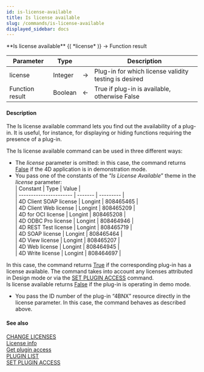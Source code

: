 ```yaml
---
id: is-license-available
title: Is license available
slug: /commands/is-license-available
displayed_sidebar: docs
---
```


<!--REF #_command_.Is license available.Syntax-->**Is license available** {( *license* )} -> Function result<!-- END REF-->
<!--REF #_command_.Is license available.Params-->
| Parameter | Type |  | Description |
| --- | --- | --- | --- |
| license | Integer | &#8594;  | Plug-in for which license validity testing is desired |
| Function result | Boolean | &#8592; | True if plug-in is available, otherwise False |

<!-- END REF-->

#### Description 

<!--REF #_command_.Is license available.Summary-->The Is license available command lets you find out the availability of a plug-in.<!-- END REF--> It is useful, for instance, for displaying or hiding functions requiring the presence of a plug-in.

The Is license available command can be used in three different ways:

* The *license* parameter is omitted: in this case, the command returns [False](false.md "False") if the 4D application is in demonstration mode.
* You pass one of the constants of the “*Is License Available*” theme in the *license* parameter:  
| Constant               | Type    | Value     |  
| ---------------------- | ------- | --------- |  
| 4D Client SOAP license | Longint | 808465465 |  
| 4D Client Web license  | Longint | 808465209 |  
| 4D for OCI license     | Longint | 808465208 |  
| 4D ODBC Pro license    | Longint | 808464946 |  
| 4D REST Test license   | Longint | 808465719 |  
| 4D SOAP license        | Longint | 808465464 |  
| 4D View license        | Longint | 808465207 |  
| 4D Web license         | Longint | 808464945 |  
| 4D Write license       | Longint | 808464697 |  
    
In this case, the command returns [True](true.md "True") if the corresponding plug-in has a license available. The command takes into account any licenses attributed in Design mode or via the [SET PLUGIN ACCESS](set-plugin-access.md) command.  
Is license available returns [False](false.md "False") if the plug-in is operating in demo mode.
* You pass the ID number of the plug-in “4BNX” resource directly in the license parameter. In this case, the command behaves as described above.

#### See also 

[CHANGE LICENSES](change-licenses.md)  
[License info](license-info.md)  
[Get plugin access](get-plugin-access.md)  
[PLUGIN LIST](plugin-list.md)  
[SET PLUGIN ACCESS](set-plugin-access.md)  